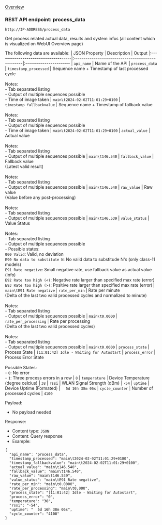 [Overview](_OVERVIEW.md) 

### REST API endpoint: process_data

`http://IP-ADDRESS/process_data`


Get process related actual data, results and system infos (all content which is visualized on WebUI Overview page)

The following data are available:
| JSON Property                        | Description                                        | Output
|:-------------------------------------|:---------------------------------------------------|:-----------------------
| `api_name`                           | Name of the API                                    | `process_data`
| `timestamp_processed`                | Sequence name + Timestamp of last processed cycle<br><br>Notes:<br>- Tab separated listing<br>- Output of multiple sequences possible<br>- Time of image taken | `main\t2024-02-02T11:01:29+0100`
| `timestamp_fallbackvalue`            | Sequence name + Timestamp of fallback value<br><br>Notes:<br>- Tab separated listing<br>- Output of multiple sequences possible<br>- Time of image taken | `main\t2024-02-02T11:01:29+0100`
| `actual_value`                       | Actual value<br><br>Notes:<br>- Tab separated listing<br>- Output of multiple sequences possible | `main\t146.540`
| `fallback_value`                     | Fallback value<br>(Latest valid result)<br><br>Notes:<br>- Tab separated listing<br>- Output of multiple sequences possible | `main\t146.540`
| `raw_value`                          | Raw value <br>(Value before any post-processing)<br><br>Notes:<br>- Tab separated listing<br>- Output of multiple sequences possible | `main\t146.539`
| `value_status`                       | Value Status<br><br>Notes:<br>- Tab separated listing<br>- Output of multiple sequences possible <br>- Possible states:<br>`000 Valid`: Valid, no deviation <br>`E90 No data to substitute N`: No valid data to substitude N's (only class-11 models) <br>`E91 Rate negative`: Small negative rate, use fallback value as actual value (info) <br>`E92 Rate too high (<)`: Negative rate larger than specified max rate (error) <br>`E93 Rate too high (>)`: Positive rate larger than specified max rate (error)| `main\tE91 Rate negative`
| `rate_per_min`                       | Rate per minute<br>(Delta of the last two valid processed cycles and normalized to minute)<br><br>Notes:<br>- Tab separated listing<br>- Output of multiple sequences possible | `main\t0.0000`
| `rate_per_processing`                | Rate per processing<br>(Delta of the last two valid processed cycles)<br><br>Notes:<br>- Tab separated listing<br>- Output of multiple sequences possible | `main\t0.0000`
| `process_state`                      | Process State | `[11:01:42] Idle - Waiting for Autostart`
| `process_error`                      | Process Error State<br><br>Possible States:<br>- `0`: No error<br>- `1`: Three process errors in a row | `0`
| `temperature`                        | Device Temperature (degree celcius)                 | `38`
| `rssi`                               | WLAN Signal Strength (dBm)                          | `-54`
| `uptime`                             | Device Uptime (Formated)                            | `  5d 16h 38m 06s`
| `cycle_counter`                      | Number of processed cycles                          | `4100`


Payload:
- No payload needed

Response:
- Content type: `JSON`
- Content: Query response
- Example: 
```
{
  "api_name": "process_data",
  "timestamp_processed": "main\t2024-02-02T11:01:29+0100",
  "timestamp_fallbackvalue": "main\t2024-02-02T11:01:29+0100",
  "actual_value": "main\t146.540",
  "fallback_value": "main\t146.540",
  "raw_value": "main\t146.539",
  "value_status": "main\tE91 Rate negative",
  "rate_per_min": "main\t0.0000",
  "rate_per_processing": "main\t0.000",
  "process_state": "[11:01:42] Idle - Waiting for Autostart",
  "process_error": "0",
  "temperature": "38",
  "rssi": "-54",
  "uptime": "  5d 16h 38m 06s",
  "cycle_counter": "4100"
}
```